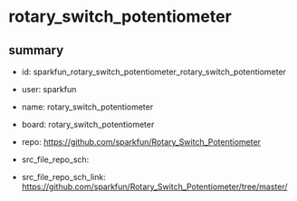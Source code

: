 # rotary_switch_potentiometer
 
## summary 
* id: sparkfun_rotary_switch_potentiometer_rotary_switch_potentiometer
* user: sparkfun
* name: rotary_switch_potentiometer
* board: rotary_switch_potentiometer
* repo: https://github.com/sparkfun/Rotary_Switch_Potentiometer



* src_file_repo_sch: 
* src_file_repo_sch_link: https://github.com/sparkfun/Rotary_Switch_Potentiometer/tree/master/






